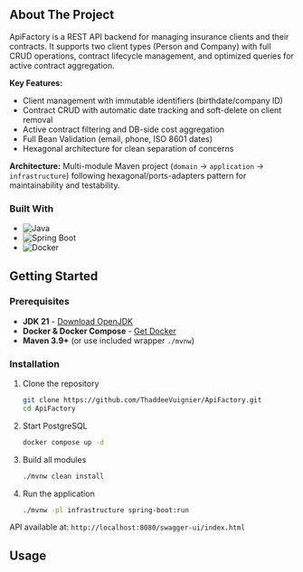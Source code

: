 ﻿
## About The Project

ApiFactory is a REST API backend for managing insurance clients and their contracts. It supports two client types (Person and Company) with full CRUD operations, contract lifecycle management, and optimized queries for active contract aggregation.

**Key Features:**
- Client management with immutable identifiers (birthdate/company ID)
- Contract CRUD with automatic date tracking and soft-delete on client removal
- Active contract filtering and DB-side cost aggregation
- Full Bean Validation (email, phone, ISO 8601 dates)
- Hexagonal architecture for clean separation of concerns

**Architecture:** Multi-module Maven project (`domain` → `application` → `infrastructure`) following hexagonal/ports-adapters pattern for maintainability and testability.


### Built With

- ![Java](https://img.shields.io/badge/Java-21-orange?logo=openjdk)
- ![Spring Boot](https://img.shields.io/badge/Spring%20Boot-3.1.6-green?logo=springboot)
- ![Docker](https://img.shields.io/badge/Docker-Compose-blue?logo=docker)


## Getting Started

### Prerequisites

- **JDK 21** - [Download OpenJDK](https://adoptium.net/)
- **Docker & Docker Compose** - [Get Docker](https://www.docker.com/get-started)
- **Maven 3.9+** (or use included wrapper `./mvnw`)


### Installation

1. Clone the repository
   ```bash
   git clone https://github.com/ThaddeeVuignier/ApiFactory.git
   cd ApiFactory
   ```

2. Start PostgreSQL
   ```bash
   docker compose up -d
   ```

3. Build all modules
   ```bash
   ./mvnw clean install
   ```

4. Run the application
   ```bash
   ./mvnw -pl infrastructure spring-boot:run
   ```

API available at: `http://localhost:8080/swagger-ui/index.html`

## Usage
